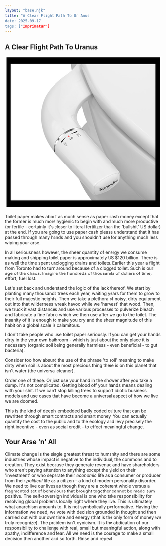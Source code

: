 ```yaml
---
layout: "base.njk"
title: "A Clear Flight Path To Ur Anus
date: 2025-09-17 
tags: ["Imprimatur"]
---
```


## A Clear Flight Path To Uranus ##

![](./../assets/ButtholeSurfer.png)

Toilet paper makes about as much sense as paper cash money except that the former is much more hygienic to begin with and much more productive (or fertile - certainly it's closer to literal fertilizer than the 'bullshit' US dollar) at the end.  If you are going to use paper cash please understand that it has passed through many hands and you shouldn't use for anything much less wiping your arse.

In all seriousness however, the sheer quantity of energy we consume making and shipping toilet paper is approximately US $120 billion. There is as well the time spent unclogging drains and toilets. Earlier this year a flight from Toronto had to turn around because of a clogged toilet. Such is our age of the chaos. Imagine the hundreds of thousands of dollars of time, effort, fuel lost. 

Let's set back and understand the logic of the lack thereof. We start by planting many thousands trees each year, waiting years for them to grow to their full majestic heights. Then we take a plethora of noisy, dirty equipment out into that wilderness wreak havoc while we 'harvest' that wood. Then, we truck it vast distances and use various processes to pulverize bleach and fabricate a fine fabric which we then use after we go to the toilet. The insanity of it is enough to make you cry and the sheer magnitude of this habit on a global scale is calamitous. 

I don't take people who use toilet paper seriously. If you can get your hands dirty in the your own bathroom - which is just about the only place it is necessary (organic soil being generally harmless - even beneficial - to gut bacteria).

Consider too how absurd the use of the phrase 'to soil' meaning to make dirty when soil is about the most precious thing there is on this planet that isn't water (the universal cleaner).

Order one of [these](https://www.amazon.ca/dp/B08QHTVDM3?ref_=ppx_hzsearch_conn_dt_b_fed_asin_title_2). Or just use your hand in the shower after you take a dump. It's not complicated. Getting blood off your hands means dealing with your shit. If we can't stop killing trees to support idiotic business models and use cases that have become a universal aspect of how we live we are doomed. 

This is the kind of deeply embedded badly coded culture that can be rewritten through smart contracts and smart money. You can actually quantify the cost to the public and to the ecology and levy precisely the right incentive - even as social credit - to effect meaningful change. 

## Your Arse 'n' All ##

Climate change is the single greatest threat to humanity and there are some industries whose impact is negative to the individual, the commons and to creation. They exist because they generate revenue and have shareholders who aren't paying attention to anything except the yield on their 'investment' or who separate their *economic* life as a consumer or producer from their *political* life as a citizen - a kind of modern personality disorder. We need to live our lives as though they are a coherent whole versus a fragmented set of behaviours that brought together cannot be made sum positive. The self-sovereign individual is one who take responsibility for resolving global problems locally right where they live. This is ultimately what anarchism amounts to. It is not symbolically performative. Having the information we need, we vote with decision grounded in thought and then carried out with our own time and energy (that is the only form of money *we* truly recognize). The problem isn't cynicism. It is the abdication of our responsibility to challenge with real, small but meaningful action, along with apathy, indifference and fear. All we need is the courage to make a small decision then another and so forth. Rinse and repeat